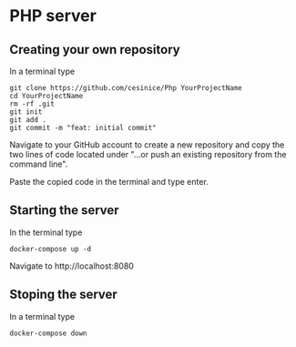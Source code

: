 # PHP server

## Creating your own repository

In a terminal type

```
git clone https://github.com/cesinice/Php YourProjectName
cd YourProjectName
rm -rf .git
git init
git add .
git commit -m "feat: initial commit"
```

Navigate to your GitHub account to create a new repository and copy the two lines of code located under "…or push an existing repository from the command line".

Paste the copied code in the terminal and type enter.


## Starting the server

In the terminal type

```
docker-compose up -d
```

Navigate to http://localhost:8080

## Stoping the server

In a terminal type

```
docker-compose down
```